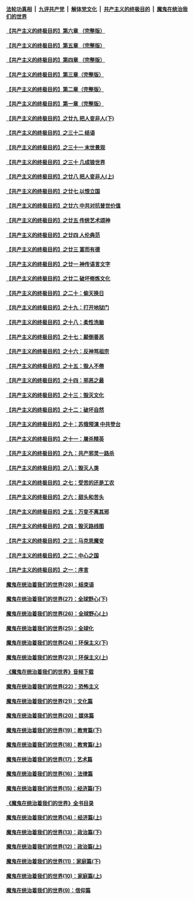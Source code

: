 ####  [法轮功真相](../../../../basic/blob/master/README.md?t=04280001) &nbsp;|&nbsp; [九评共产党](../../../../9ping.md/blob/master/README.md?t=04280001) &nbsp;|&nbsp; [解体党文化](../../../../jtdwh.md/blob/master/README.md?t=04280001)  &nbsp;|&nbsp; [共产主义的终极目的](../../../../gczydzjmd.md/blob/master/README.md?t=04280001) &nbsp;|&nbsp; [魔鬼在统治我们的世界](../../../../mgztzwmdsj.md/blob/master/README.md?t=04280001) 

#### [【共产主义的终极目的】第六章 （完整版）](../pages/nsc422/n11428913.md?t=04280001) 

#### [【共产主义的终极目的】第五章 （完整版）](../pages/nsc422/n11428912.md?t=04280001) 

#### [【共产主义的终极目的】第四章 （完整版）](../pages/nsc422/n11428907.md?t=04280001) 

#### [【共产主义的终极目的】第三章（完整版）](../pages/nsc422/n11428848.md?t=04280001) 

#### [【共产主义的终极目的】第二章（完整版）](../pages/nsc422/n11428831.md?t=04280001) 

#### [【共产主义的终极目的】第一章（完整版）](../pages/nsc422/n11417651.md?t=04280001) 

#### [【共产主义的终极目的】之廿九 把人变非人(下)](../pages/nsc422/n11344140.md?t=04280001) 

#### [【共产主义的终极目的】之三十二 结语](../pages/nsc422/n11360535.md?t=04280001) 

#### [【共产主义的终极目的】之三十一 末世景观](../pages/nsc422/n11351129.md?t=04280001) 

#### [【共产主义的终极目的】之三十 几成狼世界](../pages/nsc422/n11348280.md?t=04280001) 

#### [【共产主义的终极目的】之廿八 把人变非人(上)](../pages/nsc422/n11340492.md?t=04280001) 

#### [【共产主义的终极目的】之廿七 以恨立国](../pages/nsc422/n11336944.md?t=04280001) 

#### [【共产主义的终极目的】之廿六 中共对抗普世价值](../pages/nsc422/n11324785.md?t=04280001) 

#### [【共产主义的终极目的】之廿五 传统艺术颂神](../pages/nsc422/n11296396.md?t=04280001) 

#### [【共产主义的终极目的】之廿四 人伦典范](../pages/nsc422/n11296397.md?t=04280001) 

#### [【共产主义的终极目的】之廿三 富而有德](../pages/nsc422/n11283598.md?t=04280001) 

#### [【共产主义的终极目的】之廿一 神传语言文字](../pages/nsc422/n11263265.md?t=04280001) 

#### [【共产主义的终极目的】之廿二 破坏修炼文化](../pages/nsc422/n11245728.md?t=04280001) 

#### [【共产主义的终极目的】之二十：偷天换日](../pages/nsc422/n11238846.md?t=04280001) 

#### [【共产主义的终极目的】之十九：打开地狱门](../pages/nsc422/n11206376.md?t=04280001) 

#### [【共产主义的终极目的】之十八：柔性洗脑](../pages/nsc422/n11199994.md?t=04280001) 

#### [【共产主义的终极目的】之十七：颠倒善恶](../pages/nsc422/n11179782.md?t=04280001) 

#### [【共产主义的终极目的】之十六：反神骂祖宗](../pages/nsc422/n11166798.md?t=04280001) 

#### [【共产主义的终极目的】之十五：毁人不倦](../pages/nsc422/n11166792.md?t=04280001) 

#### [【共产主义的终极目的】之十四：邪恶之最](../pages/nsc422/n11150249.md?t=04280001) 

#### [【共产主义的终极目的】之十三：毁灭文化](../pages/nsc422/n11135227.md?t=04280001) 

#### [【共产主义的终极目的】之十二：破坏自然](../pages/nsc422/n11135214.md?t=04280001) 

#### [【共产主义的终极目的】之十：苏俄预演 中共登台](../pages/nsc422/n11118424.md?t=04280001) 

#### [【共产主义的终极目的】之十一：屠杀精英](../pages/nsc422/n11118442.md?t=04280001) 

#### [【共产主义的终极目的】之九：共产邪灵一路杀](../pages/nsc422/n11114139.md?t=04280001) 

#### [【共产主义的终极目的】之八：毁灭人类](../pages/nsc422/n11108503.md?t=04280001) 

#### [【共产主义的终极目的】之七：受苦的还是工农](../pages/nsc422/n11101809.md?t=04280001) 

#### [【共产主义的终极目的】之六：甜头和苦头](../pages/nsc422/n11096971.md?t=04280001) 

#### [【共产主义的终极目的】之五：万变不离其邪](../pages/nsc422/n11091285.md?t=04280001) 

#### [【共产主义的终极目的】之四：毁灭路线图](../pages/nsc422/n11086284.md?t=04280001) 

#### [【共产主义的终极目的】之三：马克思魔变](../pages/nsc422/n11061941.md?t=04280001) 

#### [【共产主义的终极目的】之二：中心之国](../pages/nsc422/n11047728.md?t=04280001) 

#### [【共产主义的终极目的】之一：序言](../pages/nsc422/n11086077.md?t=04280001) 

#### [魔鬼在统治着我们的世界(28)：结束语](../pages/nsc422/n10936246.md?t=04280001) 

#### [魔鬼在统治着我们的世界(27)：全球野心(下)](../pages/nsc422/n10928319.md?t=04280001) 

#### [魔鬼在统治着我们的世界(26)：全球野心(上)](../pages/nsc422/n10900318.md?t=04280001) 

#### [魔鬼在统治着我们的世界(25)：全球化](../pages/nsc422/n10788205.md?t=04280001) 

#### [魔鬼在统治着我们的世界(24)：环保主义(下)](../pages/nsc422/n10695307.md?t=04280001) 

#### [魔鬼在统治着我们的世界(23)：环保主义(上)](../pages/nsc422/n10688613.md?t=04280001) 

#### [《魔鬼在统治着我们的世界》音频下载](../pages/nsc422/n10635553.md?t=04280001) 

#### [魔鬼在统治着我们的世界(22)：恐怖主义](../pages/nsc422/n10614727.md?t=04280001) 

#### [魔鬼在统治着我们的世界(21)：文化篇](../pages/nsc422/n10597706.md?t=04280001) 

#### [魔鬼在统治着我们的世界(20)：媒体篇](../pages/nsc422/n10586579.md?t=04280001) 

#### [魔鬼在统治着我们的世界(19)：教育篇(下)](../pages/nsc422/n10564808.md?t=04280001) 

#### [魔鬼在统治着我们的世界(18)：教育篇(上)](../pages/nsc422/n10526970.md?t=04280001) 

#### [魔鬼在统治着我们的世界(17)：艺术篇](../pages/nsc422/n10499093.md?t=04280001) 

#### [魔鬼在统治着我们的世界(16)：法律篇](../pages/nsc422/n10485969.md?t=04280001) 

#### [魔鬼在统治着我们的世界(15)：经济篇(下)](../pages/nsc422/n10469975.md?t=04280001) 

#### [《魔鬼在统治着我们的世界》全书目录](../pages/nsc422/n10464261.md?t=04280001) 

#### [魔鬼在统治着我们的世界(14)：经济篇(上)](../pages/nsc422/n10457370.md?t=04280001) 

#### [魔鬼在统治着我们的世界(13)：政治篇(下)](../pages/nsc422/n10448270.md?t=04280001) 

#### [魔鬼在统治着我们的世界(12)：政治篇(上)](../pages/nsc422/n10444576.md?t=04280001) 

#### [魔鬼在统治着我们的世界(11)：家庭篇(下)](../pages/nsc422/n10440961.md?t=04280001) 

#### [魔鬼在统治着我们的世界(10)：家庭篇(上)](../pages/nsc422/n10435448.md?t=04280001) 

#### [魔鬼在统治着我们的世界(9)：信仰篇](../pages/nsc422/n10432159.md?t=04280001) 

